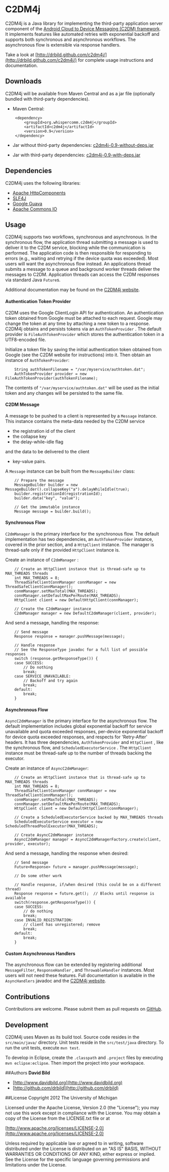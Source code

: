 # C2DM4j
C2DM4j is a Java library for implementing the third-party application server
component of the [Android Cloud to Device Messaging (C2DM) framework](http://code.google.com/android/c2dm/). It implements features like automated
retries with exponential backoff and supports both synchronous and asynchronous
workflows. The asynchronous flow is extensible via response handlers.

Take a look at [http://drbild.github.com/c2dm4j/](http://drbild.github.com/c2dm4j/)
for complete usage instructions and documentation.

## Downloads
C2DM4j will be available from Maven Central and as a jar file (optionally bundled
with third-party dependencies).

+  Maven Central:
        
        <dependency>
            <groupId>org.whispercomm.c2dm4j</groupId>
            <artifactId>c2dm4j</artifactId>
            <version>0.9</version>
        </dependency>
        
+  Jar without third-party dependencies: [c2dm4j-0.9-without-deps.jar](http://example.com/c2dm4j-0.9-without-deps.jar)

+  Jar with third-party dependencies: [c2dm4j-0.9-with-deps.jar](http://example.com/c2dm4j-0.9-with-deps.jar)


## Dependencies
C2DM4j uses the following libraries:

+  [Apache HttpComponents](https://hc.apache.org/)
+  [SLF4J](http://www.slf4j.org/)
+  [Google Guava](http://code.google.com/p/guava-libraries/) 
+  [Apache Commons IO](http://commons.apache.org/io/)

## Usage
C2DM4j supports two workflows, synchronous and asynchronous. In the synchronous
flow, the application thread submitting a message is used to deliver it to the
C2DM service, blocking while the communication is performed. The application
code is then responsible for responding to errors (e.g., waiting and retrying if
the device quota was exceeded). Most users will want the asynchronous flow
instead. An applications thread submits a message to a queue and background
worker threads deliver the messages to C2DM. Application threads can access the
C2DM responses via standard Java `Future`s.
 
Additional documentation may be found on the 
[C2DM4j website](http://drbild.github.com/c2dm4j/).

#### Authentication Token Provider
C2DM uses the Google ClientLogin API for authentication. An authentication
token obtained from Google must be attached to each request. Google may change
the token at any time by attaching a new token to a response. C2DM4j obtains and
persists tokens via an `AuthTokenProvider` . The default provider is `FileAuthTokenProvider`
which stores the authentication token in a UTF8-encoded file.

Initialize a token file by saving the initial authentication token obtained from
Google (see the C2DM website for instructions) into it.  Then obtain an instance of `AuthTokenProvider`:

        String authTokenFilename = "/var/myservice/authtoken.dat"; 
        AuthTokenProvider provider = new FileAuthTokenProvider(authTokenFilename);

The contents of `"/var/myservice/authtoken.dat"` will be used as the initial
token and any changes will be persisted to the same file.


#### C2DM Message
A message to be pushed to a client is represented by a `Message` instance. This
instance contains the meta-data needed by the C2DM service

+  the registration id of the client
+  the collapse key
+  the delay-while-idle flag

and the data to be delivered to the client

+  key-value pairs.

A `Message` instance can be built from the `MessageBuilder` class:

        // Prepare the message
        MessageBuilder builder = new MessageBuilder().collapseKey("a").delayWhileIdle(true);
        builder.registrationId(registrationId);
        builder.data("key", "value");
        
        // Get the immutable instance
        Message message = builder.build();

#### Synchronous Flow
`C2dmManager` is the primary interface for the synchronous flow. The default
implementation has two dependencies, an `AuthTokenProvider` instance, covered in
the prior section, and a `HttpClient` instance. The manager is thread-safe only
if the provided `HttpClient` instance is.

Create an instance of `C2dmManager` :

        // Create an HttpClient instance that is thread-safe up to MAX_THREADS threads
        int MAX_THREADS = 8;
		ThreadSafeClientConnManager connManager = new ThreadSafeClientConnManager();
        conmManager.setMaxTotal(MAX_THREADS);
        connManager.setDefaultMaxPerRoute(MAX_THREADS);
        HttpClient client = new DefaultHttpClient(connManager);

	    // Create the C2dmManager instance
        C2dmManager manager = new DefaultC2dmManager(client, provider);

And send a message, handling the response:

	    // Send message
        Response response = manager.pushMessage(message);
        
        // Handle response
        // See the ResponseType javadoc for a full list of possible responses 
        switch (response.getResponseType()) {
        case SUCCESS:
            // Do nothing
            break;
        case SERVICE_UNAVAILABLE:
            // Backoff and try again
            break;
        default:
            break;
        }

#### Asynchronous Flow
`AsyncC2dmManager` is the primary interface for the asynchronous flow. The
default implementation includes global exponential backoff for service
unavailable and quota exceeded responses, per-device exponential backoff for
device quota exceeded responses, and respects for 'Retry-After' headers. It
has three dependencies, `AuthTokenProvider` and `HttpClient` , like the
synchronous flow, and `ScheduledExecutorService` . The `HttpClient` instance
must be thread-safe up to the number of threads backing the executor.

Create an instance of `AsyncC2dmManager`:
	
	    // Create an HttpClient instance that is thread-safe up to MAX_THREADS threads
        int MAX_THREADS = 8;
		ThreadSafeClientConnManager connManager = new ThreadSafeClientConnManager();
        conmManager.setMaxTotal(MAX_THREADS);
        connManager.setDefaultMaxPerRoute(MAX_THREADS);
        HttpClient client = new DefaultHttpClient(connManager);
        
        // Create a ScheduledExecutorService backed by MAX_THREADS threads
        ScheduledExecutorService executor = new ScheduledThreadPoolExecutor(MAX_THREADS);
        
        // Create AsyncC2dmManager instance
        AsyncC2dmManager manager = AsyncC2dmManagerFactory.create(client, provider, executor);
        
And send a message, handling the response when desired:

        // Send message
        Future<Response> future = manager.pushMessage(message);
        
        // Do some other work
        
        // Handle response, if/when desired (this could be on a different thread)
        Response response = future.get();  // Blocks until response is available
        switch(response.getResponseType()) {
        case SUCCESS:
        	// do nothing
        	break;
        case INVALID_REGISTRATION:
            // client has unregistered; remove
            break;
        default:
            break;
        }

#### Custom Asynchronous Handlers
The asynchronous flow can be extended by registering additional `MessageFilter`, 
`ResponseHandler` , and `ThrowableHandler` instances. Most users will not need
these features. Full documentation is available in the `AsyncHandlers` javadoc
and the [C2DM4j website](http://drbild.github.com/c2dm4j/).

## Contributions
Contributions are welcome. Please submit them as pull requests on [GitHub](http://github.com/drbild/C2DM4j).

## Development
C2DM4j uses Maven as its build tool. Source code resides in the `src/main/java/`
directory. Unit tests reside in the `src/test/java` directory. To run the unit
tests, execute `mvn test`.

To develop in Eclipse, create the `.classpath` and `.project` files by executing `mvn eclipse:eclipse`.
Then import the project into your workspace.

##Authors
**David Bild**

+ [http://www.davidbild.org](http://www.davidbild.org)
+ [http://github.com/drbild](http://github.com/drbild)

##License
Copyright 2012 The University of Michigan

Licensed under the Apache License, Version 2.0 (the "License"); you may not use
this work except in compliance with the License. You may obtain a copy of the
License from the LICENSE.txt file or at

[http://www.apache.org/licenses/LICENSE-2.0](http://www.apache.org/licenses/LICENSE-2.0)

Unless required by applicable law or agreed to in writing, software distributed
under the License is distributed on an "AS IS" BASIS, WITHOUT WARRANTIES OR
CONDITIONS OF ANY KIND, either express or implied. See the License for the
specific language governing permissions and limitations under the License.